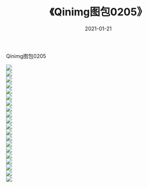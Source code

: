 ﻿---
layout: post
title:  《Qinimg图包0205》
date:   2021-01-21
img: http://imgx.orgx.ga/Qinimg图包/Qinimg图包0205/000.jpg
categories: [美女, 清纯, 唯美]
---

Qinimg图包0205

 ![](http://imgx.orgx.ga/Qinimg图包/Qinimg图包0205/001.jpg) <br>![](http://imgx.orgx.ga/Qinimg图包/Qinimg图包0205/002.jpg) <br>![](http://imgx.orgx.ga/Qinimg图包/Qinimg图包0205/003.jpg) <br>![](http://imgx.orgx.ga/Qinimg图包/Qinimg图包0205/004.jpg) <br>![](http://imgx.orgx.ga/Qinimg图包/Qinimg图包0205/005.jpg) <br>![](http://imgx.orgx.ga/Qinimg图包/Qinimg图包0205/006.jpg) <br>![](http://imgx.orgx.ga/Qinimg图包/Qinimg图包0205/007.jpg) <br>![](http://imgx.orgx.ga/Qinimg图包/Qinimg图包0205/008.jpg) <br>![](http://imgx.orgx.ga/Qinimg图包/Qinimg图包0205/009.jpg) <br>![](http://imgx.orgx.ga/Qinimg图包/Qinimg图包0205/010.jpg) <br>![](http://imgx.orgx.ga/Qinimg图包/Qinimg图包0205/011.jpg) <br>![](http://imgx.orgx.ga/Qinimg图包/Qinimg图包0205/012.jpg) <br>![](http://imgx.orgx.ga/Qinimg图包/Qinimg图包0205/013.jpg) <br>![](http://imgx.orgx.ga/Qinimg图包/Qinimg图包0205/014.jpg) <br>![](http://imgx.orgx.ga/Qinimg图包/Qinimg图包0205/015.jpg) <br>![](http://imgx.orgx.ga/Qinimg图包/Qinimg图包0205/016.jpg) <br>![](http://imgx.orgx.ga/Qinimg图包/Qinimg图包0205/017.jpg) <br>![](http://imgx.orgx.ga/Qinimg图包/Qinimg图包0205/018.jpg) <br>![](http://imgx.orgx.ga/Qinimg图包/Qinimg图包0205/019.jpg) <br>![](http://imgx.orgx.ga/Qinimg图包/Qinimg图包0205/020.jpg) <br>